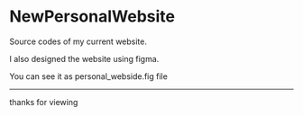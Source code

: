 # NewPersonalWebsite

Source codes of my current website.

I also designed the website using figma.

You can see it as personal_webside.fig file

-------------------------------------------
thanks for viewing
